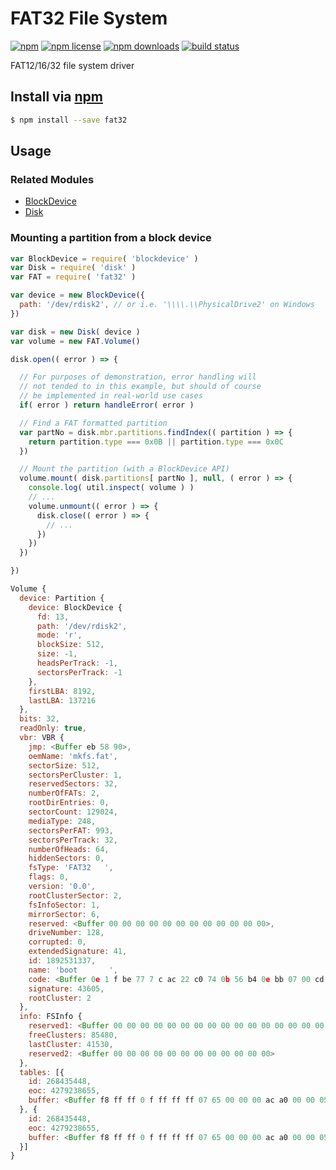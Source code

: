 # FAT32 File System
[![npm](https://img.shields.io/npm/v/fat32.svg?style=flat-square)](https://npmjs.com/package/fat32)
[![npm license](https://img.shields.io/npm/l/fat32.svg?style=flat-square)](https://npmjs.com/package/fat32)
[![npm downloads](https://img.shields.io/npm/dm/fat32.svg?style=flat-square)](https://npmjs.com/package/fat32)
[![build status](https://img.shields.io/travis/jhermsmeier/node-fat32.svg?style=flat-square)](https://travis-ci.org/jhermsmeier/node-fat32)

FAT12/16/32 file system driver

## Install via [npm](https://npmjs.com)

```sh
$ npm install --save fat32
```

## Usage

### Related Modules

- [BlockDevice](https://github.com/jhermsmeier/node-blockdevice)
- [Disk](https://github.com/jhermsmeier/node-disk)

### Mounting a partition from a block device

```js
var BlockDevice = require( 'blockdevice' )
var Disk = require( 'disk' )
var FAT = require( 'fat32' )

var device = new BlockDevice({
  path: '/dev/rdisk2', // or i.e. '\\\\.\\PhysicalDrive2' on Windows
})

var disk = new Disk( device )
var volume = new FAT.Volume()

disk.open(( error ) => {

  // For purposes of demonstration, error handling will
  // not tended to in this example, but should of course
  // be implemented in real-world use cases
  if( error ) return handleError( error )

  // Find a FAT formatted partition
  var partNo = disk.mbr.partitions.findIndex(( partition ) => {
    return partition.type === 0x0B || partition.type === 0x0C
  })

  // Mount the partition (with a BlockDevice API)
  volume.mount( disk.partitions[ partNo ], null, ( error ) => {
    console.log( util.inspect( volume ) )
    // ...
    volume.unmount(( error ) => {
      disk.close(( error ) => {
        // ...
      })
    })
  })

})
```

```js
Volume {
  device: Partition {
    device: BlockDevice {
      fd: 13,
      path: '/dev/rdisk2',
      mode: 'r',
      blockSize: 512,
      size: -1,
      headsPerTrack: -1,
      sectorsPerTrack: -1
    },
    firstLBA: 8192,
    lastLBA: 137216
  },
  bits: 32,
  readOnly: true,
  vbr: VBR {
    jmp: <Buffer eb 58 90>,
    oemName: 'mkfs.fat',
    sectorSize: 512,
    sectorsPerCluster: 1,
    reservedSectors: 32,
    numberOfFATs: 2,
    rootDirEntries: 0,
    sectorCount: 129024,
    mediaType: 248,
    sectorsPerFAT: 993,
    sectorsPerTrack: 32,
    numberOfHeads: 64,
    hiddenSectors: 0,
    fsType: 'FAT32   ',
    flags: 0,
    version: '0.0',
    rootClusterSector: 2,
    fsInfoSector: 1,
    mirrorSector: 6,
    reserved: <Buffer 00 00 00 00 00 00 00 00 00 00 00 00>,
    driveNumber: 128,
    corrupted: 0,
    extendedSignature: 41,
    id: 1892531337,
    name: 'boot       ',
    code: <Buffer 0e 1 f be 77 7 c ac 22 c0 74 0b 56 b4 0e bb 07 00 cd 10 5e eb f0 32 e4 cd 16 cd 19 eb fe 54 68 69 73 20 69 73 20 6e 6 f 74 20 61 20 62 6 f 6 f 74 61 62 6 c...>,
    signature: 43605,
    rootCluster: 2
  },
  info: FSInfo {
    reserved1: <Buffer 00 00 00 00 00 00 00 00 00 00 00 00 00 00 00 00 00 00 00 00 00 00 00 00 00 00 00 00 00 00 00 00 00 00 00 00 00 00 00 00 00 00 00 00 00 00 00 00 00 00...>,
    freeClusters: 85480,
    lastCluster: 41530,
    reserved2: <Buffer 00 00 00 00 00 00 00 00 00 00 00 00>
  },
  tables: [{
    id: 268435448,
    eoc: 4279238655,
    buffer: <Buffer f8 ff ff 0 f ff ff ff 07 65 00 00 00 ac a0 00 00 05 00 00 00 06 00 00 00 07 00 00 00 08 00 00 00 09 00 00 00 0 a 00 00 00 0b 00 00 00 0 c 00 00 00 0 d 00...>
  }, {
    id: 268435448,
    eoc: 4279238655,
    buffer: <Buffer f8 ff ff 0 f ff ff ff 07 65 00 00 00 ac a0 00 00 05 00 00 00 06 00 00 00 07 00 00 00 08 00 00 00 09 00 00 00 0 a 00 00 00 0b 00 00 00 0 c 00 00 00 0 d 00...>
  }]
}
```
